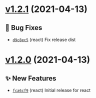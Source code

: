 # [v1.2.1](https://github.com/TomokiMiyauci/click-outside/compare/@miyauci/vue-click-outside@1.2.0...@miyauci/vue-click-outside@1.2.1) (2021-04-13)

## 🐛 Bug Fixes
- [`d9c8ec5`](https://github.com/TomokiMiyauci/click-outside/commit/d9c8ec5)  (react) Fix release dist

# [v1.2.0](https://github.com/TomokiMiyauci/click-outside/compare/@miyauci/vue-click-outside@1.1.0...@miyauci/vue-click-outside@1.2.0) (2021-04-13)

## ✨ New Features
- [`fca6cf9`](https://github.com/TomokiMiyauci/click-outside/commit/fca6cf9)  (react) Initial release for react
